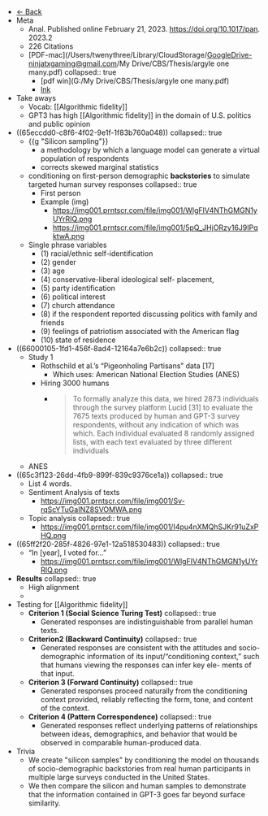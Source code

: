 - [<- Back]([[Thesis]])
- Meta
	- Anal. Published online February 21, 2023. https://doi.org/10.1017/pan. 2023.2
	- 226 Citations
	- [PDF-mac](/Users/twenythree/Library/CloudStorage/GoogleDrive-ninjatxgaming@gmail.com/My Drive/CBS/Thesis/argyle one many.pdf)
	  collapsed:: true
		- [pdf win](G:/My Drive/CBS/Thesis/argyle one many.pdf)
		- [lnk](https://arxiv.org/abs/2209.06899)
- Take aways
	- Vocab: [[Algorithmic fidelity]]
	- GPT3 has high  [[Algorithmic fidelity]] in the domain of U.S. politics and public opinion
- ((65eccdd0-c8f6-4f02-9e1f-1f83b760a048))
  collapsed:: true
	- {{g "Silicon sampling"}}
		- a methodology by which a language model can generate a virtual population of respondents
		- corrects skewed marginal statistics
	- conditioning on first-person demographic **backstories** to simulate targeted human survey responses
	  collapsed:: true
		- First person
		- Example (img)
			- https://img001.prntscr.com/file/img001/WlgFIV4NThGMGN1yUYrRIQ.png
			- https://img001.prntscr.com/file/img001/5pQ_JHjORzy16J9IPqktwA.png
	- Single phrase variables
		- (1) racial/ethnic self-identification
		- (2) gender
		- (3) age
		- (4) conservative-liberal ideological self- placement,
		- (5) party identification
		- (6) political interest
		- (7) church attendance
		- (8) if the respondent reported discussing politics with family and friends
		- (9) feelings of patriotism associated with the American flag
		- (10) state of residence
- ((66000105-1fd1-456f-8ad4-12164a7e6b2c))
  collapsed:: true
	- Study 1
		- Rothschild et al.’s “Pigeonholing Partisans” data [17]
			- Which uses: American National Election Studies (ANES)
		- Hiring 3000 humans
			- > To formally analyze this data, we hired 2873 individuals through the survey platform Lucid [31] to evaluate the 7675 texts produced by human and GPT-3 survey respondents, without any indication of which was which. Each individual evaluated 8 randomly assigned lists, with each text evaluated by three different individuals
	- ANES
- ((65c3f123-26dd-4fb9-899f-839c9376ce1a))
  collapsed:: true
	- List 4 words.
	- Sentiment Analysis of texts
		- https://img001.prntscr.com/file/img001/Sv-rqScYTuGaINZ8SVOMWA.png
	- Topic analysis
	  collapsed:: true
		- https://img001.prntscr.com/file/img001/I4pu4nXMQhSJKr91uZxPHQ.png
- ((65ff2f20-285f-4826-97e1-12a518530483))
  collapsed:: true
	- “In [year], I voted for...”
		- https://img001.prntscr.com/file/img001/WlgFIV4NThGMGN1yUYrRIQ.png
- **Results**
  collapsed:: true
	- High alignment
	-
- Testing for [[Algorithmic fidelity]]
	- **Criterion 1 (Social Science Turing Test)**
	  collapsed:: true
		- Generated responses are indistinguishable from parallel human texts.
	- **Criterion2 (Backward Continuity)**
	  collapsed:: true
		- Generated responses are consistent with the attitudes and socio-demographic information of its  input/“conditioning context,” such that humans viewing the responses can infer key ele- ments of that input.
	- **Criterion 3 (Forward Continuity)**
	  collapsed:: true
		- Generated responses proceed naturally from the conditioning context provided, reliably reflecting the form, tone, and content of the context.
	- **Criterion 4 (Pattern Correspondence)**
	  collapsed:: true
		- Generated responses reflect underlying patterns of relationships between ideas, demographics, and behavior that would be observed in comparable human-produced data.
- Trivia
	- We create "silicon samples" by conditioning the model on thousands of socio-demographic backstories from real human participants in multiple large surveys conducted in the United States.
	- We then compare the silicon and human samples to demonstrate that the information contained in GPT-3 goes far beyond surface similarity.
